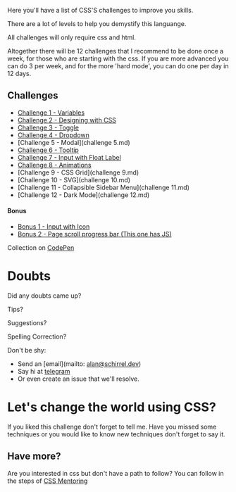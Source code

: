 Here you'll have a list of CSS'S challenges to improve you skills.

There are a  lot of levels to help you demystify this languange.

All challenges will only require css and html.


Altogether there will be 12 challenges that I recommend to be done once a week, for those who are starting with the css.
If you are more advanced you can do 3 per week, and for the more 'hard mode', you can do one per day in 12 days.

## Challenges

- [Challenge 1 - Variables](challenge-1.md)
- [Challenge 2 - Designing with CSS](challenge-2.md)
- [Challenge 3 - Toggle](challenge-3.md)
- [Challenge 4 - Dropdown](challenge-4.md)
- [Challenge 5 - Modal](challenge 5.md)
- [Challenge 6 - Tooltip](challenge-6.md)
- [Challenge 7 - Input with Float Label](challenge-7.md)
- [Challenge 8 - Animations](challenge-8.md)
- [Challenge 9 - CSS Grid](challenge 9.md)
- [Challenge 10 - SVG](challenge 10.md)
- [Challenge 11 - Collapsible Sidebar Menu](challenge 11.md)
- [Challenge 12 - Dark Mode](challenge 12.md)

#### Bonus
- [Bonus 1 - Input with Icon](challenging-bonus-1.md)
- [Bonus 2 - Page scroll progress bar (This one has JS)](challenging-bonus-2.md)


Collection on [CodePen](https://codepen.io/collection/AaZmOo)

# Doubts

Did any doubts came up?

Tips?

Suggestions?

Spelling Correction?

Don't be shy:

- Send an [email](mailto: alan@schirrel.dev)
- Say hi at [telegram](https://t.me/schirrel)
- Or even create an issue that we'll resolve.




# Let's change the world using CSS?


If you liked this challenge don't forget to tell me.
Have you missed some techniques or you would like to know new techniques don't forget to say it.


## Have more?

Are you interested in css but don't have a path to follow?
You can follow in the steps of [CSS Mentoring](https://github.com/schirrel/mentoria-css)

